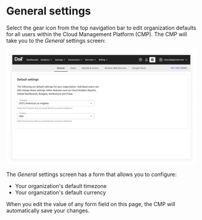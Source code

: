 # General settings

Select the gear icon from the top navigation bar to edit organization defaults for all users within the Cloud Management Platform (CMP). The CMP will take you to the _General_ settings screen:

![A screenshot of the _General_ settings screen](../.gitbook/assets/cmp-general-settings.png)

The _General_ settings screen has a form that allows you to configure:

* Your organization's default timezone
* Your organization's default currency

When you edit the value of any form field on this page, the CMP will automatically save your changes.
